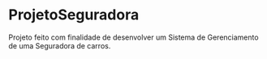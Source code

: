 # ProjetoSeguradora
Projeto feito com finalidade de desenvolver um Sistema de Gerenciamento de uma Seguradora de carros.
